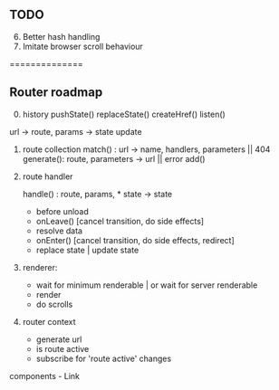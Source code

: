 ## TODO

6. Better hash handling
7. Imitate browser scroll behaviour


==============

## Router roadmap

0. history
    pushState()
    replaceState()
	createHref()
	listen()
	


url -> route, params -> state update


1. route collection
	match() : url -> name, handlers, parameters || 404
	generate(): route, parameters -> url || error
    add()
	

2. route handler

	handle() : route, params, * state -> state
	- before unload
	- onLeave() [cancel transition, do side effects]
	- resolve data
	- onEnter() [cancel transition, do side effects, redirect]
	- replace state | update state

3. renderer:
	- wait for minimum renderable | or wait for server renderable
	- render
	- do scrolls
	
4. router context
	- generate url
	- is route active
	- subscribe for 'route active' changes
	
	
components
	- Link
	
	
